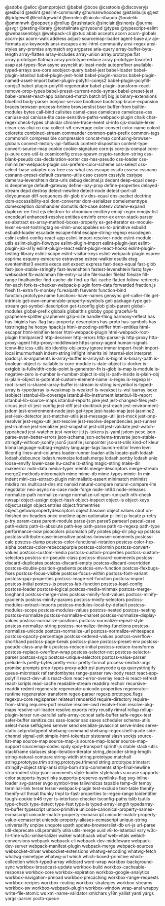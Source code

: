 @adobe
@alloc
@ampproject
@babel
@bcoe
@csstools
@discoveryjs
@esbuild
@eslint
@eslint-community
@humanwhocodes
@istanbuljs
@jest
@jridgewell
@leichtgewicht
@mrmlnc
@nicolo-ribaudo
@nodelib
@pmmmwh
@popperjs
@rollup
@rushstack
@sinclair
@sinonjs
@surma
@svgr
@testing-library
@tootallnate
@trysound
@types
@typescript-eslint
@webassemblyjs
@webpack-cli
@xtuc
abab
accepts
acorn
acorn-globals
acorn-jsx
acorn-walk
address
adjust-sourcemap-loader
agent-base
ajv
ajv-formats
ajv-keywords
ansi-escapes
ansi-html-community
ansi-regex
ansi-styles
any-promise
anymatch
arg
argparse
aria-query
array-buffer-byte-length
array-flatten
array-includes
array-union
array.prototype.flat
array.prototype.flatmap
array.prototype.reduce
array.prototype.tosorted
asap
ast-types-flow
async
asynckit
at-least-node
autoprefixer
available-typed-arrays
axe-core
axobject-query
babel-jest
babel-loader
babel-plugin-istanbul
babel-plugin-jest-hoist
babel-plugin-macros
babel-plugin-named-asset-import
babel-plugin-polyfill-corejs2
babel-plugin-polyfill-corejs3
babel-plugin-polyfill-regenerator
babel-plugin-transform-react-remove-prop-types
babel-preset-current-node-syntax
babel-preset-jest
babel-preset-react-app
balanced-match
batch
bfj
big.js
binary-extensions
bluebird
body-parser
bonjour-service
boolbase
bootstrap
brace-expansion
braces
browser-process-hrtime
browserslist
bser
buffer-from
builtin-modules
bytes
call-bind
callsites
camel-case
camelcase
camelcase-css
caniuse-api
caniuse-lite
case-sensitive-paths-webpack-plugin
chalk
char-regex
check-types
chokidar
chrome-trace-event
ci-info
cjs-module-lexer
clean-css
cliui
co
coa
collect-v8-coverage
color-convert
color-name
colord
colorette
combined-stream
commander
common-path-prefix
common-tags
commondir
compressible
compression
concat-map
confusing-browser-globals
connect-history-api-fallback
content-disposition
content-type
convert-source-map
cookie
cookie-signature
core-js
core-js-compat
core-js-pure
core-util-is
cosmiconfig
cross-spawn
crypto-random-string
css-blank-pseudo
css-declaration-sorter
css-has-pseudo
css-loader
css-minimizer-webpack-plugin
css-prefers-color-scheme
css-select
css-select-base-adapter
css-tree
css-what
css.escape
cssdb
cssesc
cssnano
cssnano-preset-default
cssnano-utils
csso
cssom
cssstyle
csstype
damerau-levenshtein
data-urls
debug
decimal.js
dedent
deep-equal
deep-is
deepmerge
default-gateway
define-lazy-prop
define-properties
delayed-stream
depd
destroy
detect-newline
detect-node
detect-port-alt
didyoumean
diff-sequences
dir-glob
dlv
dns-equal
dns-packet
doctrine
dom-accessibility-api
dom-converter
dom-serializer
domelementtype
domexception
domhandler
domutils
dot-case
dotenv
dotenv-expand
duplexer
ee-first
ejs
electron-to-chromium
emittery
emoji-regex
emojis-list
encodeurl
enhanced-resolve
entities
envinfo
error-ex
error-stack-parser
es-abstract
es-array-method-boxes-properly
es-get-iterator
es-module-lexer
es-set-tostringtag
es-shim-unscopables
es-to-primitive
esbuild
esbuild-loader
escalade
escape-html
escape-string-regexp
escodegen
eslint
eslint-config-react-app
eslint-import-resolver-node
eslint-module-utils
eslint-plugin-flowtype
eslint-plugin-import
eslint-plugin-jest
eslint-plugin-jsx-a11y
eslint-plugin-react
eslint-plugin-react-hooks
eslint-plugin-testing-library
eslint-scope
eslint-visitor-keys
eslint-webpack-plugin
espree
esprima
esquery
esrecurse
estraverse
estree-walker
esutils
etag
eventemitter3
events
execa
exit
expect
express
fast-deep-equal
fast-glob
fast-json-stable-stringify
fast-levenshtein
fastest-levenshtein
fastq
faye-websocket
fb-watchman
file-entry-cache
file-loader
filelist
filesize
fill-range
finalhandler
find-cache-dir
find-up
flat-cache
flatted
follow-redirects
for-each
fork-ts-checker-webpack-plugin
form-data
forwarded
fraction.js
fresh
fs-extra
fs-monkey
fs.realpath
fsevents
function-bind
function.prototype.name
functions-have-names
gensync
get-caller-file
get-intrinsic
get-own-enumerable-property-symbols
get-package-type
get-stream
get-symbol-description
get-tsconfig
glob
glob-parent
global-modules
global-prefix
globals
globalthis
globby
gopd
graceful-fs
grapheme-splitter
graphemer
gzip-size
handle-thing
harmony-reflect
has
has-bigints
has-flag
has-property-descriptors
has-proto
has-symbols
has-tostringtag
he
hoopy
hpack.js
html-encoding-sniffer
html-entities
html-escaper
html-minifier-terser
html-webpack-plugin
html-webpack-root-plugin
htmlparser2
http-deceiver
http-errors
http-parser-js
http-proxy
http-proxy-agent
http-proxy-middleware
https-proxy-agent
human-signals
iconv-lite
icss-utils
idb
identity-obj-proxy
ignore
immer
import-fresh
import-local
imurmurhash
indent-string
inflight
inherits
ini
internal-slot
interpret
ipaddr.js
is-arguments
is-array-buffer
is-arrayish
is-bigint
is-binary-path
is-boolean-object
is-callable
is-core-module
is-date-object
is-docker
is-extglob
is-fullwidth-code-point
is-generator-fn
is-glob
is-map
is-module
is-negative-zero
is-number
is-number-object
is-obj
is-path-inside
is-plain-obj
is-plain-object
is-potential-custom-element-name
is-regex
is-regexp
is-root
is-set
is-shared-array-buffer
is-stream
is-string
is-symbol
is-typed-array
is-typedarray
is-weakmap
is-weakref
is-weakset
is-wsl
isarray
isexe
isobject
istanbul-lib-coverage
istanbul-lib-instrument
istanbul-lib-report
istanbul-lib-source-maps
istanbul-reports
jake
jest
jest-changed-files
jest-circus
jest-cli
jest-config
jest-diff
jest-docblock
jest-each
jest-environment-jsdom
jest-environment-node
jest-get-type
jest-haste-map
jest-jasmine2
jest-leak-detector
jest-matcher-utils
jest-message-util
jest-mock
jest-pnp-resolver
jest-regex-util
jest-resolve
jest-resolve-dependencies
jest-runner
jest-runtime
jest-serializer
jest-snapshot
jest-util
jest-validate
jest-watch-typeahead
jest-watcher
jest-worker
jiti
js-tokens
js-yaml
jsdom
jsesc
json-parse-even-better-errors
json-schema
json-schema-traverse
json-stable-stringify-without-jsonify
json5
jsonfile
jsonpointer
jsx-ast-utils
kind-of
kleur
klona
language-subtag-registry
language-tags
launch-editor
leven
levn
lilconfig
lines-and-columns
loader-runner
loader-utils
locate-path
lodash
lodash.debounce
lodash.memoize
lodash.merge
lodash.sortby
lodash.uniq
loose-envify
lower-case
lru-cache
lz-string
magic-string
make-dir
makeerror
mdn-data
media-typer
memfs
merge-descriptors
merge-stream
merge2
methods
micromatch
mime
mime-db
mime-types
mimic-fn
min-indent
mini-css-extract-plugin
minimalistic-assert
minimatch
minimist
mkdirp
ms
multicast-dns
mz
nanoid
natural-compare
natural-compare-lite
negotiator
neo-async
no-case
node-forge
node-int64
node-releases
normalize-path
normalize-range
normalize-url
npm-run-path
nth-check
nwsapi
object-assign
object-hash
object-inspect
object-is
object-keys
object.assign
object.entries
object.fromentries
object.getownpropertydescriptors
object.hasown
object.values
obuf
on-finished
on-headers
once
onetime
open
optionator
p-limit
p-locate
p-retry
p-try
param-case
parent-module
parse-json
parse5
parseurl
pascal-case
path-exists
path-is-absolute
path-key
path-parse
path-to-regexp
path-type
performance-now
picocolors
picomatch
pify
pirates
pkg-dir
pkg-up
postcss
postcss-attribute-case-insensitive
postcss-browser-comments
postcss-calc
postcss-clamp
postcss-color-functional-notation
postcss-color-hex-alpha
postcss-color-rebeccapurple
postcss-colormin
postcss-convert-values
postcss-custom-media
postcss-custom-properties
postcss-custom-selectors
postcss-dir-pseudo-class
postcss-discard-comments
postcss-discard-duplicates
postcss-discard-empty
postcss-discard-overridden
postcss-double-position-gradients
postcss-env-function
postcss-flexbugs-fixes
postcss-focus-visible
postcss-focus-within
postcss-font-variant
postcss-gap-properties
postcss-image-set-function
postcss-import
postcss-initial
postcss-js
postcss-lab-function
postcss-load-config
postcss-loader
postcss-logical
postcss-media-minmax
postcss-merge-longhand
postcss-merge-rules
postcss-minify-font-values
postcss-minify-gradients
postcss-minify-params
postcss-minify-selectors
postcss-modules-extract-imports
postcss-modules-local-by-default
postcss-modules-scope
postcss-modules-values
postcss-nested
postcss-nesting
postcss-normalize
postcss-normalize-charset
postcss-normalize-display-values
postcss-normalize-positions
postcss-normalize-repeat-style
postcss-normalize-string
postcss-normalize-timing-functions
postcss-normalize-unicode
postcss-normalize-url
postcss-normalize-whitespace
postcss-opacity-percentage
postcss-ordered-values
postcss-overflow-shorthand
postcss-page-break
postcss-place
postcss-preset-env
postcss-pseudo-class-any-link
postcss-reduce-initial
postcss-reduce-transforms
postcss-replace-overflow-wrap
postcss-selector-not
postcss-selector-parser
postcss-svgo
postcss-unique-selectors
postcss-value-parser
prelude-ls
pretty-bytes
pretty-error
pretty-format
process-nextick-args
promise
prompts
prop-types
proxy-addr
psl
punycode
q
qs
querystringify
queue-microtask
raf
randombytes
range-parser
raw-body
react
react-app-polyfill
react-dev-utils
react-dom
react-error-overlay
react-is
react-refresh
react-scripts
read-cache
readable-stream
readdirp
rechoir
recursive-readdir
redent
regenerate
regenerate-unicode-properties
regenerator-runtime
regenerator-transform
regex-parser
regexp.prototype.flags
regexpu-core
regjsparser
relateurl
renderkid
require-directory
require-from-string
requires-port
resolve
resolve-cwd
resolve-from
resolve-pkg-maps
resolve-url-loader
resolve.exports
retry
reusify
rimraf
rollup
rollup-plugin-terser
run-parallel
safe-array-concat
safe-buffer
safe-regex-test
safer-buffer
sanitize.css
sass-loader
sax
saxes
scheduler
schema-utils
select-hose
selfsigned
semver
send
serialize-javascript
serve-index
serve-static
setprototypeof
shebang-command
shebang-regex
shell-quote
side-channel
signal-exit
simple-html-tokenizer
sisteransi
slash
sockjs
source-list-map
source-map
source-map-js
source-map-loader
source-map-support
sourcemap-codec
spdy
spdy-transport
sprintf-js
stable
stack-utils
stackframe
statuses
stop-iteration-iterator
string_decoder
string-length
string-natural-compare
string-width
string.prototype.matchall
string.prototype.trim
string.prototype.trimend
string.prototype.trimstart
stringify-object
strip-ansi
strip-bom
strip-comments
strip-final-newline
strip-indent
strip-json-comments
style-loader
stylehacks
sucrase
supports-color
supports-hyperlinks
supports-preserve-symlinks-flag
svg-inline-loader
svg-parser
svgo
symbol-tree
tailwindcss
tapable
temp-dir
tempy
terminal-link
terser
terser-webpack-plugin
test-exclude
text-table
thenify
thenify-all
throat
thunky
tmpl
to-fast-properties
to-regex-range
toidentifier
tough-cookie
tr46
tryer
ts-interface-checker
tsconfig-paths
tslib
tsutils
type-check
type-detect
type-fest
type-is
typed-array-length
typedarray-to-buffer
typescript
unbox-primitive
unicode-canonical-property-names-ecmascript
unicode-match-property-ecmascript
unicode-match-property-value-ecmascript
unicode-property-aliases-ecmascript
unique-string
universalify
unpipe
unquote
upath
update-browserslist-db
uri-js
url-parse
util-deprecate
util.promisify
utila
utils-merge
uuid
v8-to-istanbul
vary
w3c-hr-time
w3c-xmlserializer
walker
watchpack
wbuf
web-vitals
webidl-conversions
webpack
webpack-cli
webpack-dev-middleware
webpack-dev-server
webpack-manifest-plugin
webpack-merge
webpack-sources
websocket-driver
websocket-extensions
whatwg-encoding
whatwg-fetch
whatwg-mimetype
whatwg-url
which
which-boxed-primitive
which-collection
which-typed-array
wildcard
word-wrap
workbox-background-sync
workbox-broadcast-update
workbox-build
workbox-cacheable-response
workbox-core
workbox-expiration
workbox-google-analytics
workbox-navigation-preload
workbox-precaching
workbox-range-requests
workbox-recipes
workbox-routing
workbox-strategies
workbox-streams
workbox-sw
workbox-webpack-plugin
workbox-window
wrap-ansi
wrappy
write-file-atomic
ws
xml-name-validator
xmlchars
y18n
yallist
yaml
yargs
yargs-parser
yocto-queue

